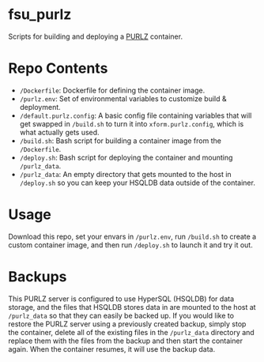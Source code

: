 # fsu_purlz
Scripts for building and deploying a [PURLZ](http://www.purlz.org/) container.

# Repo Contents
- `/Dockerfile`: Dockerfile for defining the container image.
- `/purlz.env`: Set of environmental variables to customize build & deployment.
- `/default.purlz.config`: A basic config file containing variables that will get swapped in `/build.sh` to turn it into `xform.purlz.config`, which is what actually gets used.
- `/build.sh`: Bash script for building a container image from the `/Dockerfile`.
- `/deploy.sh`: Bash script for deploying the container and mounting `/purlz_data`.
- `/purlz_data`: An empty directory that gets mounted to the host in `/deploy.sh` so you can keep your HSQLDB data outside of the container.

# Usage
Download this repo, set your envars in `/purlz.env`, run `/build.sh` to create a custom container image, and then run `/deploy.sh` to launch it and try it out.

# Backups
This PURLZ server is configured to use HyperSQL (HSQLDB) for data storage, and the files that HSQLDB stores data in are mounted to the host at `/purlz_data` so that they can easily be backed up. If you would like to restore the PURLZ server using a previously created backup, simply stop the container, delete all of the existing files in the `/purlz_data` directory and replace them with the files from the backup and then start the container again. When the container resumes, it will use the backup data.
